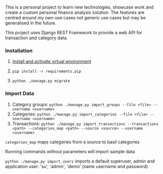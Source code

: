 This is a personal project to learn new technologies, showcase work and create a custom personal finance analysis solution. The features are centred around my own use cases not generic use cases but may be generalised in the future.

This project uses Django REST Framework to provide a web API for transaction and category data.

### Installation

1. [Install and activate virtual environment](https://packaging.python.org/guides/installing-using-pip-and-virtualenv/)

2. `pip install -r requirements.pip`

3. `python ./manage.py migrate`

### Import Data

1. Category groups: `python ./manage.py import_groups --file <file> --username <username>`
2. Categories: `python ./manage.py import_categories --file <file> --username <username>`
3. Transactions: `python ./manage.py import_transactions --transactions <path> --categories_map <path> --source <source> --username <username>`

`categories_map` maps categories from a source to basil categories

Running commands without parameters will import sample data

`python ./manage.py import_users` imports a default superuser, admin and application user: 'su', 'admin', 'demo' (same username and password)



